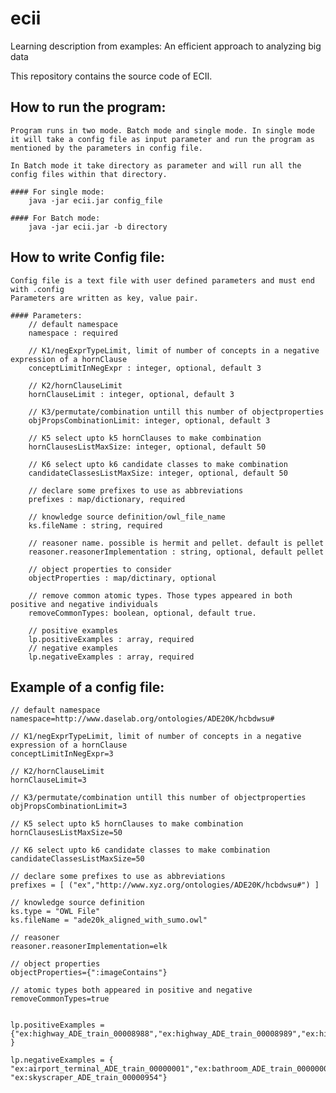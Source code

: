 # ecii
Learning description from examples: An efficient approach to analyzing big data

This repository contains the source code of ECII.


## How to run the program:
    Program runs in two mode. Batch mode and single mode. In single mode it will take a config file as input parameter and run the program as mentioned by the parameters in config file.
    
    In Batch mode it take directory as parameter and will run all the config files within that directory.

    #### For single mode:
        java -jar ecii.jar config_file

    #### For Batch mode:
        java -jar ecii.jar -b directory


## How to write Config file:
    Config file is a text file with user defined parameters and must end with .config
    Parameters are written as key, value pair.

    #### Parameters:
        // default namespace
        namespace : required 

        // K1/negExprTypeLimit, limit of number of concepts in a negative expression of a hornClause
        conceptLimitInNegExpr : integer, optional, default 3

        // K2/hornClauseLimit
        hornClauseLimit : integer, optional, default 3

        // K3/permutate/combination untill this number of objectproperties
        objPropsCombinationLimit: integer, optional, default 3

        // K5 select upto k5 hornClauses to make combination
        hornClausesListMaxSize: integer, optional, default 50

        // K6 select upto k6 candidate classes to make combination
        candidateClassesListMaxSize: integer, optional, default 50

        // declare some prefixes to use as abbreviations
        prefixes : map/dictionary, required 

        // knowledge source definition/owl_file_name
        ks.fileName : string, required

        // reasoner name. possible is hermit and pellet. default is pellet
        reasoner.reasonerImplementation : string, optional, default pellet

        // object properties to consider
        objectProperties : map/dictinary, optional

        // remove common atomic types. Those types appeared in both positive and negative individuals 
        removeCommonTypes: boolean, optional, default true.

        // positive examples
        lp.positiveExamples : array, required
        // negative examples
        lp.negativeExamples : array, required 


## Example of a config file:
    // default namespace
    namespace=http://www.daselab.org/ontologies/ADE20K/hcbdwsu#

    // K1/negExprTypeLimit, limit of number of concepts in a negative expression of a hornClause
    conceptLimitInNegExpr=3

    // K2/hornClauseLimit
    hornClauseLimit=3

    // K3/permutate/combination untill this number of objectproperties
    objPropsCombinationLimit=3

    // K5 select upto k5 hornClauses to make combination
    hornClausesListMaxSize=50

    // K6 select upto k6 candidate classes to make combination
    candidateClassesListMaxSize=50

    // declare some prefixes to use as abbreviations
    prefixes = [ ("ex","http://www.xyz.org/ontologies/ADE20K/hcbdwsu#") ]

    // knowledge source definition
    ks.type = "OWL File"
    ks.fileName = "ade20k_aligned_with_sumo.owl"

    // reasoner
    reasoner.reasonerImplementation=elk

    // object properties
    objectProperties={":imageContains"}

    // atomic types both appeared in positive and negative
    removeCommonTypes=true


    lp.positiveExamples = {"ex:highway_ADE_train_00008988","ex:highway_ADE_train_00008989","ex:highway_ADE_train_00008990","ex:highway_ADE_train_00008991","ex:highway_ADE_train_00008992" }

    lp.negativeExamples = { "ex:airport_terminal_ADE_train_00000001","ex:bathroom_ADE_train_00000006","ex:bedroom_ADE_train_00000192","ex:building_facade_ADE_train_00004593","ex:conference_room_ADE_train_00000570","ex:corridor_ADE_train_00000574","ex:dining_room_ADE_train_00006845","ex:hotel_room_ADE_train_00009520","ex:kitchen_ADE_train_00000594","ex:living_room_ADE_train_00000651","ex:mountain_snowy_ADE_train_00000932","ex:office_ADE_train_00000933","ex:street_ADE_train_00016858", "ex:skyscraper_ADE_train_00000954"}
